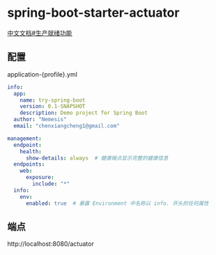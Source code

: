 

# spring-boot-starter-actuator

[中文文档#生产就绪功能](https://springdoc.cn/spring-boot/actuator.html#actuator.endpoints.enabling)



## 配置

application-{profile}.yml

```yml
info:
  app:
    name: try-spring-boot
    version: 0.1-SNAPSHOT
    description: Demo project for Spring Boot
  author: "Nemesis"
  email: "chenxiangcheng1@gmail.com"

management:
  endpoint:
    health:
      show-details: always  # 健康端点显示完整的健康信息          
  endpoints:
    web:
      exposure:
        include: "*"
  info:
    env:
      enabled: true  # 暴露 Environment 中名称以 info. 开头的任何属性
```



## 端点

http://localhost:8080/actuator



